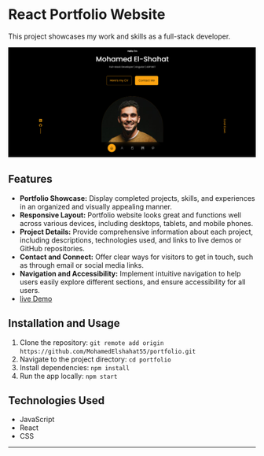 # React Portfolio Website

This project showcases my work and skills as a full-stack developer.

![React Portfolio Website Screenshot](src/assets//hero.png)

## Features

- **Portfolio Showcase:** Display completed projects, skills, and experiences in an organized and visually appealing manner.
- **Responsive Layout:** Portfolio website looks great and functions well across various devices, including desktops, tablets, and mobile phones.
- **Project Details:** Provide comprehensive information about each project, including descriptions, technologies used, and links to live demos or GitHub repositories.
- **Contact and Connect:** Offer clear ways for visitors to get in touch, such as through email or social media links.
- **Navigation and Accessibility:** Implement intuitive navigation to help users easily explore different sections, and ensure accessibility for all users.
- [live Demo](https://mohamedelshahat55.github.io/portfolio/)

## Installation and Usage

1. Clone the repository: `git remote add origin https://github.com/MohamedElshahat55/portfolio.git`
2. Navigate to the project directory: `cd portfolio`
3. Install dependencies: `npm install`
4. Run the app locally: `npm start`

## Technologies Used

- JavaScript
- React
- CSS

---
